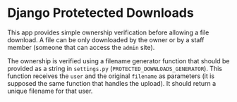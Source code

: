 Django Protetected Downloads
============================

This app provides simple ownership verification before allowing a file download.
A file can be only downloaded by the owner or by a staff member (someone that
can access the `admin` site).

The ownership is verified using a filename generator function that should be
provided as a string in `settings.py` (`PROTECTED_DOWNLOADS_GENERATOR`). This
function receives the `user` and the original `filename` as parameters (it is
supposed the same function that handles the upload). It should return a unique
filename for that user.
